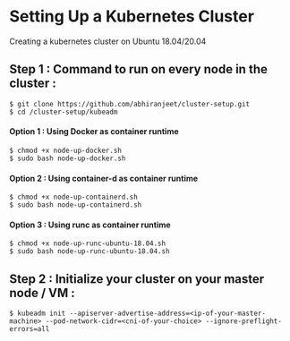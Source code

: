 # Setting Up a Kubernetes Cluster
Creating a kubernetes cluster on Ubuntu 18.04/20.04

## Step 1 : Command to run on every node in the cluster :
```
$ git clone https://github.com/abhiranjeet/cluster-setup.git
$ cd /cluster-setup/kubeadm
```
#### Option 1 : Using Docker as container runtime
```
$ chmod +x node-up-docker.sh
$ sudo bash node-up-docker.sh
```

#### Option 2 : Using container-d as container runtime
```
$ chmod +x node-up-containerd.sh
$ sudo bash node-up-containerd.sh
```

#### Option 3 : Using runc as container runtime
```
$ chmod +x node-up-runc-ubuntu-18.04.sh
$ sudo bash node-up-runc-ubuntu-18.04.sh
```

## Step 2 : Initialize your cluster on your master node / VM :
```
$ kubeadm init --apiserver-advertise-address=<ip-of-your-master-machine> --pod-network-cidr=<cni-of-your-choice> --ignore-preflight-errors=all
```
